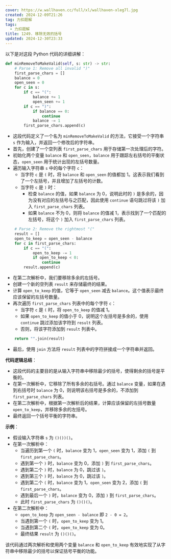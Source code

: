 ```yaml
---
cover: https://w.wallhaven.cc/full/xl/wallhaven-xleg7l.jpg
created: 2024-12-09T21:26
tag: 力扣题解
tags:
  - 力扣题解
title: 1249. 移除无效的括号
updated: 2024-12-30T23:33
---
```



以下是对这段 Python 代码的详细讲解：

```python
def minRemoveToMakeValid(self, s: str) -> str:
    # Parse 1: Remove all invalid ")"
    first_parse_chars = []
    balance = 0
    open_seen = 0
    for c in s:
        if c == "(":
            balance += 1
            open_seen += 1
        if c == ")":
            if balance == 0:
                continue
            balance -= 1
        first_parse_chars.append(c)
```
- 这段代码定义了一个名为 `minRemoveToMakeValid` 的方法，它接受一个字符串 `s` 作为输入，并返回一个修改后的字符串。
- 首先，创建了一个空列表 `first_parse_chars` 用于存储第一次处理后的字符。
- 初始化两个变量 `balance` 和 `open_seen`，`balance` 用于跟踪左右括号的平衡状态，`open_seen` 用于统计出现的左括号数量。
- 遍历输入字符串 `s` 中的每个字符 `c`：
  - 当字符 `c` 是 `(` 时，将 `balance` 和 `open_seen` 的值都加 1。这表示我们看到了一个左括号，并且增加了左括号的计数。
  - 当字符 `c` 是 `)` 时：
    - 检查 `balance` 的值，如果 `balance` 为 0，说明此时的 `)` 是多余的，因为没有对应的左括号与之匹配，因此使用 `continue` 语句跳过将该 `)` 加入 `first_parse_chars` 列表。
    - 如果 `balance` 不为 0，则将 `balance` 的值减 1，表示找到了一个匹配的左括号，将这个 `)` 加入 `first_parse_chars` 列表。


```python
    # Parse 2: Remove the rightmost "("
    result = []
    open_to_keep = open_seen - balance
    for c in first_parse_chars:
        if c == "(":
            open_to_keep -= 1
            if open_to_keep < 0:
                continue
        result.append(c)
```
- 在第二次解析中，我们要移除多余的左括号。
- 创建一个新的空列表 `result` 来存储最终的结果。
- 计算 `open_to_keep` 的值，它等于 `open_seen` 减去 `balance`。这个值表示最终应该保留的左括号数量。
- 再次遍历 `first_parse_chars` 列表中的每个字符 `c`：
  - 当字符 `c` 是 `(` 时，将 `open_to_keep` 的值减 1。
  - 如果 `open_to_keep` 的值小于 0，说明这个左括号是多余的，使用 `continue` 跳过添加该字符到 `result` 列表。
  - 否则，将该字符添加到 `result` 列表中。


```python
    return "".join(result)
```
- 最后，使用 `join` 方法将 `result` 列表中的字符拼接成一个字符串并返回。


**代码逻辑总结**：
- 这段代码的主要目的是从输入字符串中移除最少的括号，使得剩余的括号是平衡的。
- 在第一次解析中，它移除了所有多余的右括号。通过 `balance` 变量，如果在遇到右括号时 `balance` 为 0，则说明该右括号是多余的，不添加到 `first_parse_chars` 列表。
- 在第二次解析中，根据第一次解析后的结果，计算应该保留的左括号数量 `open_to_keep`，并移除多余的左括号。
- 最终返回一个括号平衡的字符串。


**示例**：
- 假设输入字符串 `s` 为 `()())()`。
- 在第一次解析中：
  - 当遍历到第一个 `(` 时，`balance` 变为 1，`open_seen` 变为 1，添加 `(` 到 `first_parse_chars`。
  - 遇到第一个 `)` 时，`balance` 变为 0，添加 `)` 到 `first_parse_chars`。
  - 遇到第二个 `)` 时，`balance` 为 0，跳过该 `)`。
  - 遇到第三个 `)` 时，`balance` 为 0，跳过该 `)`。
  - 遇到第二个 `(` 时，`balance` 变为 1，`open_seen` 变为 2，添加 `(` 到 `first_parse_chars`。
  - 遇到最后一个 `)` 时，`balance` 变为 0，添加 `)` 到 `first_parse_chars`。
  - 此时 `first_parse_chars` 为 `()()()`。
- 在第二次解析中：
  - `open_to_keep` 为 `open_seen - balance` 即 `2 - 0 = 2`。
  - 当遇到第一个 `(` 时，`open_to_keep` 变为 1。
  - 当遇到第二个 `(` 时，`open_to_keep` 变为 0。
  - 最终结果 `result` 为 `()()()`。


该代码通过两次解析和使用两个变量 `balance` 和 `open_to_keep` 有效地实现了从字符串中移除最少的括号以保证括号平衡的功能。